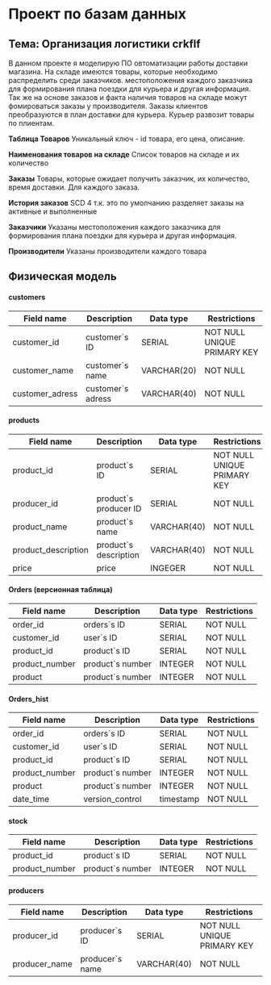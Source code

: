 # Проект по базам данных
## Тема: Организация логистики crkflf

В данном проекте я моделирую ПО овтоматизации работы доставки магазина. На складе имеются товары, которые необходимо распределить среди заказчиков. местоположения каждого заказчика для формирования плана поездки для курьера и другая информация. Так же на основе заказов и факта наличия товаров на складе можут фомироваться заказы у производителя. Заказы клиентов преобразуются в план доставки для курьера. Курьер развозит товары по плиентам.

**Таблица Товаров**  Уникальный ключ - id товара, его цена, описание.

**Наименования товаров на складе**  Список товаров на складе и их количество

**Заказы**  Товары, которые ожидает получить заказчик, их количество, время доставки. Для каждого заказа.

**История заказов** SCD 4 т.к. это по умолчанию разделяет заказы на активные и выполненные

**Заказчики**  Указаны местоположения каждого заказчика для формирования плана поездки для курьера и другая информация.

**Производители**  Указаны производители каждого товара

## Физическая модель
#### customers
| Field name | Description | Data type | Restrictions |
|---|---|---|---| 
| customer_id | customer`s ID | SERIAL | NOT NULL UNIQUE PRIMARY KEY |
| customer_name |  customer`s name | VARCHAR(20) | NOT NULL |
| customer_adress | customer`s adress | VARCHAR(40) | NOT NULL |

#### products
| Field name | Description | Data type | Restrictions |
|---|---|---|---| 
| product_id | product`s ID | SERIAL | NOT NULL UNIQUE PRIMARY KEY |
| producer_id | product`s producer ID | SERIAL | NOT NULL |
| product_name |  product`s name | VARCHAR(40) | NOT NULL |
| product_description |  product`s description | VARCHAR(40) | NOT NULL |
| price | price | INGEGER | NOT NULL |

#### Orders (версионная таблица)
| Field name | Description | Data type | Restrictions |
|---|---|---|---| 
| order_id | orders`s ID | SERIAL | NOT NULL |
| customer_id | user`s ID | SERIAL | NOT NULL |
| product_id | product`s ID | SERIAL | NOT NULL |
| product_number | product`s number | INTEGER | NOT NULL |
| product | product`s number | INTEGER | NOT NULL |

#### Orders_hist
| Field name | Description | Data type | Restrictions |
|---|---|---|---| 
| order_id | orders`s ID | SERIAL | NOT NULL |
| customer_id | user`s ID | SERIAL | NOT NULL |
| product_id | product`s ID | SERIAL | NOT NULL |
| product_number | product`s number | INTEGER | NOT NULL |
| product | product`s number | INTEGER | NOT NULL |
| date_time | version_control | timestamp | NOT NULL |

#### stock
| Field name | Description | Data type | Restrictions |
|---|---|---|---| 
| product_id | product`s ID | SERIAL | NOT NULL |
| product_number | product`s number | INTEGER | NOT NULL |

#### producers
| Field name | Description | Data type | Restrictions |
|---|---|---|---| 
| producer_id | producer`s ID | SERIAL | NOT NULL UNIQUE PRIMARY KEY |
| producer_name |  producer`s name | VARCHAR(40) | NOT NULL |

